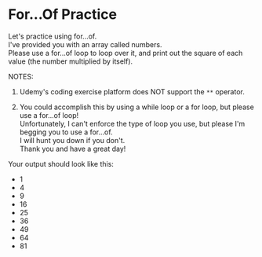 # For...Of Practice

Let's practice using for...of.<br/>
I've provided you with an array called numbers.<br/>
Please use a for...of loop to loop over it, and print out the square of each value (the number multiplied by itself).<br/>

NOTES:<br/>

1. Udemy's coding exercise platform does NOT support the `**` operator.<br/>

2. You could accomplish this by using a while loop or a for loop, but please use a for...of loop!<br/>Unfortunately, I can't enforce the type of loop you use, but please I'm begging you to use a for...of.<br/>I will hunt you down if you don't.<br/>Thank you and have a great day!<br/>

Your output should look like this:<br/>

- 1
- 4
- 9
- 16
- 25
- 36
- 49
- 64
- 81
